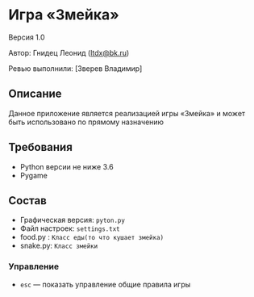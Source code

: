 # Игра «Змейка»
Версия 1.0

Автор: Гнидец Леонид (ltdx@bk.ru)

Ревью выполнили: [Зверев Владимир]


## Описание
Данное приложение является реализацией игры «Змейка» и может быть использовано
по прямому назначению


## Требования
* Python версии не ниже 3.6
* Pygame


## Состав
* Графическая версия: `pyton.py`
* Файл настроек: `settings.txt`
* food.py : `Класс еды(то что кушает змейка)`
* snake.py: `Класс змейки`


### Управление

* `esc` — показать управление общие правила игры
